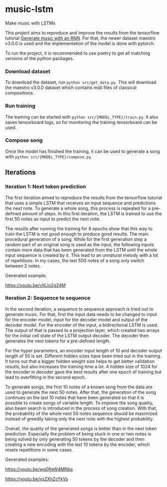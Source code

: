 # music-lstm
Make music with LSTMs

This project aims to reproduce and improve the results from the tensorflow tutorial [Generate music with an RNN](https://www.tensorflow.org/tutorials/audio/music_generation).
For that, the newer dataset maestro v3.0.0 is used and the implementation of the model is done with pytorch.

To run the project, it is recommended to use poetry to get all matching versions of the python packages.

### Download dataset
To download the dataset, run `python src/get_data.py`. This will download the maestro v3.0.0
dataset which contains midi files of classical compositions.

### Run training
The training can be started with `python src/{MODEL_TYPE}/train.py`. It also saves tensorboard logs, so for monitoring 
the training tensorboard can be used.

### Compose song
Once the model has finished the training, it can be used to generate a song with `python src/{MODEL_TYPE}/compose.py`.

## Iterations

### Iteration 1: Next token prediction
The first iteration aimed to reproduce the results from the tensorflow tutorial that uses a simple
LSTM that receives an input sequence and predictions the next note. To generate a whole song, this
process is repeated for a pre-defined amount of steps. In this first iteration, the LSTM is trained
to use the first 50 notes as input to predict the next note.

The results after running the training for 8 epochs show that this way to train the LSTM is not
good enough to produce good results. The main procedural generation of a song. While for the first
generation step a random part of an original song is used as the input, the following inputs contain
more data that has been generated from the LSTM until the whole input sequence is created by it.
This lead to an unnatural melody with a lot of repetitions. In my cases, the last 500 notes of a 
song only switch between 2 notes.

Generated example:

https://youtu.be/vltLIo2g24M

### Iteration 2: Sequence to sequence
In the second iteration, a sequence to sequence approach is tried out to generate music. For that,
first the input data needs to be changed to input for the encoder model, input for the decoder model
and output of the decoder model. For the encoder of the input, a bidirectional LSTM is used. The output
of that is passed to a projection layer, which created two arrays for the initial cell state of the
LSTM output decoder. The decoder then generates the next tokens for a pre-defined length.

For the hyper parameters, an encoder input length of 10 and decoder output length of 50 is set. Different
hidden sizes have been tried out in the training. It turns out that a bigger hidden weight size
helps to get better validation resutls, but also increases the training time a lot. A hidden size
of 1024 for the encoder in decoder gave the best results after one epoch of training but lead to
overfitting in the second epoch.

To generate songs, the first 10 notes of a known song from the data are used to generate the next 50
notes. After that, the generation of the song continues on the last 10 notes that have been generated so
that it is possible to create songs of variable length. To improve the song quality, also beam search
is introduced in the process of song creation. With that, the probability of the whole next 50 notes
sequence should be maximized instead of greedily taking only the next note with the highest probability.

Overall, the quality of the generated songs is better than in the next token prediction. Especially
the problem of being stuck in one or two notes is being solved by only generating 50 tokens by the
decoder and then creating a new encoding with the last 10 tokens by the encoder, which resets
repetitions in some cases.

Generated examples:

https://youtu.be/wg0ReW4MNbs

https://youtu.be/vsZXhZcYkVs